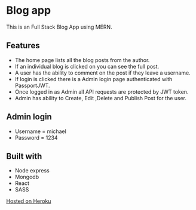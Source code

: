# Blog app

 This is an Full Stack Blog App using MERN.
 
 ## Features
  * The home page lists all the blog posts from the author.
  * If an individual blog is clicked on you can see the full post.
  * A user has the ability to comment on the post if they leave a username.
  * If login is clicked there is a Admin login page authenticated with PassportJWT.
  * Once logged in as Admin all API requests are protected by JWT token.
  * Admin has ability to Create, Edit ,Delete and Publish Post for the user.
  
  
 ## Admin login
 * Username = michael
 * Password = 1234
 
 ## Built with
 * Node express
 * Mongodb
 * React
 * SASS

[Hosted on Heroku](https://blog-react-node123.herokuapp.com/)

